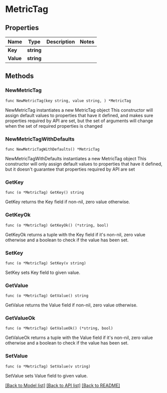 # MetricTag

## Properties

Name | Type | Description | Notes
------------ | ------------- | ------------- | -------------
**Key** | **string** |  | 
**Value** | **string** |  | 

## Methods

### NewMetricTag

`func NewMetricTag(key string, value string, ) *MetricTag`

NewMetricTag instantiates a new MetricTag object
This constructor will assign default values to properties that have it defined,
and makes sure properties required by API are set, but the set of arguments
will change when the set of required properties is changed

### NewMetricTagWithDefaults

`func NewMetricTagWithDefaults() *MetricTag`

NewMetricTagWithDefaults instantiates a new MetricTag object
This constructor will only assign default values to properties that have it defined,
but it doesn't guarantee that properties required by API are set

### GetKey

`func (o *MetricTag) GetKey() string`

GetKey returns the Key field if non-nil, zero value otherwise.

### GetKeyOk

`func (o *MetricTag) GetKeyOk() (*string, bool)`

GetKeyOk returns a tuple with the Key field if it's non-nil, zero value otherwise
and a boolean to check if the value has been set.

### SetKey

`func (o *MetricTag) SetKey(v string)`

SetKey sets Key field to given value.


### GetValue

`func (o *MetricTag) GetValue() string`

GetValue returns the Value field if non-nil, zero value otherwise.

### GetValueOk

`func (o *MetricTag) GetValueOk() (*string, bool)`

GetValueOk returns a tuple with the Value field if it's non-nil, zero value otherwise
and a boolean to check if the value has been set.

### SetValue

`func (o *MetricTag) SetValue(v string)`

SetValue sets Value field to given value.



[[Back to Model list]](../README.md#documentation-for-models) [[Back to API list]](../README.md#documentation-for-api-endpoints) [[Back to README]](../README.md)



